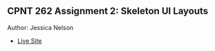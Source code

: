## CPNT 262 Assignment 2: Skeleton UI Layouts
Author: Jessica Nelson
- [Live Site](https://cpnt262-assignment2-jessican.netlify.app/)
